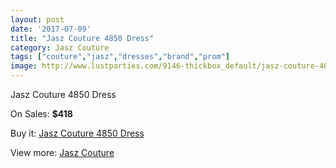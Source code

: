 ```yaml
---
layout: post
date: '2017-07-09'
title: "Jasz Couture 4850 Dress"
category: Jasz Couture
tags: ["couture","jasz","dresses","brand","prom"]
image: http://www.lustparties.com/9146-thickbox_default/jasz-couture-4850-dress.jpg
---
```

Jasz Couture 4850 Dress

On Sales: **$418**
<a href="https://www.lustparties.com/en/jasz-couture/3195-jasz-couture-4850-dress.html"><amp-img layout="responsive" width="600" height="600" src="//www.lustparties.com/9146-thickbox_default/jasz-couture-4850-dress.jpg" alt="Jasz Couture 4850 Dress 0" /></a>
<a href="https://www.lustparties.com/en/jasz-couture/3195-jasz-couture-4850-dress.html"><amp-img layout="responsive" width="600" height="600" src="//www.lustparties.com/9148-thickbox_default/jasz-couture-4850-dress.jpg" alt="Jasz Couture 4850 Dress 1" /></a>
<a href="https://www.lustparties.com/en/jasz-couture/3195-jasz-couture-4850-dress.html"><amp-img layout="responsive" width="600" height="600" src="//www.lustparties.com/9147-thickbox_default/jasz-couture-4850-dress.jpg" alt="Jasz Couture 4850 Dress 2" /></a>

Buy it: [Jasz Couture 4850 Dress](https://www.lustparties.com/en/jasz-couture/3195-jasz-couture-4850-dress.html "Jasz Couture 4850 Dress")

View more: [Jasz Couture](https://www.lustparties.com/en/9-jasz-couture "Jasz Couture")